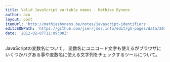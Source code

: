 ```yaml
---
title: Valid JavaScript variable names · Mathias Bynens
author: azu
layout: post
itemUrl: 'http://mathiasbynens.be/notes/javascript-identifiers'
editJSONPath: 'https://github.com/jser/jser.info/edit/gh-pages/data/2012/02/index.json'
date: '2012-02-07T11:09:00Z'
---
```

JavaScriptの変数名について。
変数名にユニコード文字も使えるがブラウザにいくつかバグある事や変数名に使える文字列をチェックするツールについて。
